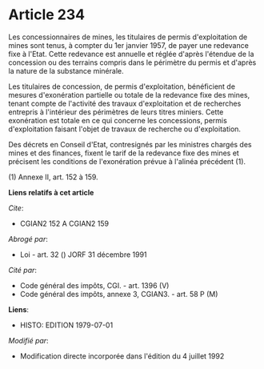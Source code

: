 # Article 234

Les concessionnaires de mines, les titulaires de permis d'exploitation de mines sont tenus, à compter du 1er janvier 1957, de
payer une redevance fixe à l'Etat. Cette redevance est annuelle et réglée d'après l'étendue de la concession ou des terrains
compris dans le périmètre du permis et d'après la nature de la substance minérale.

Les titulaires de concession, de permis d'exploitation, bénéficient de mesures d'exonération partielle ou totale de la
redevance fixe des mines, tenant compte de l'activité des travaux d'exploitation et de recherches entrepris à l'intérieur des
périmètres de leurs titres miniers. Cette exonération est totale en ce qui concerne les concessions, permis d'exploitation
faisant l'objet de travaux de recherche ou d'exploitation.

Des décrets en Conseil d'Etat, contresignés par les ministres chargés des mines et des finances, fixent le tarif de la
redevance fixe des mines et précisent les conditions de l'exonération prévue à l'alinéa précédent (1).

(1)  Annexe II, art. 152 à 159.

**Liens relatifs à cet article**

_Cite_:

  - CGIAN2 152 A CGIAN2 159

_Abrogé par_:

  - Loi - art. 32 () JORF 31 décembre 1991

_Cité par_:

  - Code général des impôts, CGI. - art. 1396 (V)
  - Code général des impôts, annexe 3, CGIAN3. - art. 58 P (M)

**Liens**:

  - HISTO: EDITION 1979-07-01

_Modifié par_:

  - Modification directe incorporée dans l'édition du 4 juillet 1992
